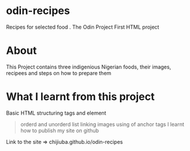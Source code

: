 # odin-recipes
Recipes for selected food . The Odin Project First HTML project

# About
This Project contains three indigenious Nigerian foods, their images, recipees and steps on how to prepare them

# What I learnt from this project

Basic HTML structuring tags and element
> orderd and unorderd list
> linking images
> using of anchor tags
> I learnt how to publish my site on github

Link to the site => chijiuba.github.io/odin-recipes
